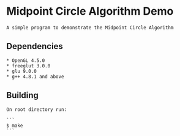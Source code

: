 # Midpoint Circle Algorithm Demo
    A simple program to demonstrate the Midpoint Circle Algorithm

## Dependencies
    * OpenGL 4.5.0
    * freeglut 3.0.0
    * glu 9.0.0
    * g++ 4.8.1 and above

## Building
    On root directory run:

    ```
    $ make
    ```
